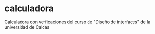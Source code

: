 # calculadora
Calculadora con verficaciones del curso de "Diseño de interfaces" de la universidad de Caldas

